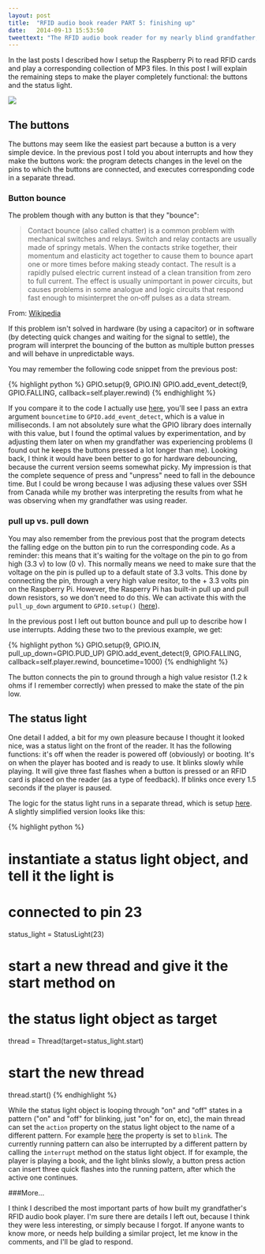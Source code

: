 ```yaml
---
layout: post
title:  "RFID audio book reader PART 5: finishing up"
date:   2014-09-13 15:53:50
tweettext: "The RFID audio book reader for my nearly blind grandfather, PART 5: finishing up."
---
```


In the last posts I described how I setup the Raspberry Pi to read RFID cards and play a corresponding collection of MP3 files. In this post I will explain the remaining steps to make the player completely functional: the buttons and the status light.


![](https://c4.staticflickr.com/4/3685/9206778089_2f19e21bc8_c.jpg)

## The buttons

The buttons may seem like the easiest part because a button is a very simple device. In the previous post I told you about interrupts and how they make the buttons work: the program detects changes in the level on the pins to which the buttons are connected, and executes corresponding code in a separate thread.

### Button bounce

The problem though with any button is that they "bounce":

> Contact bounce (also called chatter) is a common problem with mechanical switches and relays. Switch and relay contacts are usually made of springy metals. When the contacts strike together, their momentum and elasticity act together to cause them to bounce apart one or more times before making steady contact. The result is a rapidly pulsed electric current instead of a clean transition from zero to full current. The effect is usually unimportant in power circuits, but causes problems in some analogue and logic circuits that respond fast enough to misinterpret the on‑off pulses as a data stream.

From: [Wikipedia](http://en.wikipedia.org/wiki/Switch#Contact_bounce)

If this problem isn't solved in hardware (by using a capacitor) or in software (by detecting quick changes and waiting for the signal to settle), the program will interpret the bouncing of the button as multiple button presses and will behave in unpredictable ways.

You may remember the following code snippet from the previous post:

{% highlight python %}
GPIO.setup(9, GPIO.IN)
GPIO.add_event_detect(9, GPIO.FALLING, callback=self.player.rewind)
{% endhighlight %}

If you compare it to the code I actually use [here](https://github.com/wkjagt/BookPlayer/blob/master/main.py#L65), you'll see I pass an extra argument `bouncetime` to `GPIO.add_event_detect`, which is a value in milliseconds. I am not absolutely sure what the GPIO library does internally with this value, but I found the optimal values by experimentation, and by adjusting them later on when my grandfather was experiencing problems (I found out he keeps the buttons pressed a lot longer than me). Looking back, I think it would have been better to go for hardware debouncing, because the current version seems somewhat picky. My impression is that the complete sequence of press and "unpress" need to fall in the debounce time. But I could be wrong because I was adjusing these values over SSH from Canada while my brother was interpreting the results from what he was observing when my grandfather was using reader.


### pull up vs. pull down

You may also remember from the previous post that the program detects the falling edge on the button pin to run the corresponding code. As a reminder: this means that it's waiting for the voltage on the pin to go from high (3.3 v) to low (0 v). This normally means we need to make sure that the voltage on the pin is pulled up to a default state of 3.3 volts. This done by connecting the pin, through a very high value resitor, to the + 3.3 volts pin on the Raspberry Pi. However, the Rasperry Pi has built-in pull up and pull down resistors, so we don't need to do this. We can activate this with the `pull_up_down` argument to `GPIO.setup()` ([here](https://github.com/wkjagt/BookPlayer/blob/master/main.py#L66)).

In the previous post I left out button bounce and pull up to describe how I use interrupts. Adding these two to the previous example, we get:

{% highlight python %}
GPIO.setup(9, GPIO.IN, pull_up_down=GPIO.PUD_UP)
GPIO.add_event_detect(9, GPIO.FALLING,
                      callback=self.player.rewind, bouncetime=1000)
{% endhighlight %}

The button connects the pin to ground through a high value resistor (1.2 k ohms if I remember correctly) when pressed to make the state of the pin low.

## The status light

One detail I added, a bit for my own pleasure because I thought it looked nice, was a status light on the front of the reader. It has the following functions: it's off when the reader is powered off (obviously) or booting. It's on when the player has booted and is ready to use. It blinks slowly while playing. It will give three fast flashes when a button is pressed or an RFID card is placed on the reader (as a type of feedback). If blinks once every 1.5 seconds if the player is paused.

The logic for the status light runs in a separate thread, which is setup [here](https://github.com/wkjagt/BookPlayer/blob/master/main.py#L43). A slightly simplified version looks like this:

{% highlight python %}
# instantiate a status light object, and tell it the light is
# connected to pin 23
status_light = StatusLight(23)

# start a new thread and give it the start method on
# the status light object as target
thread = Thread(target=status_light.start)

# start the new thread
thread.start()
{% endhighlight %}

While the status light object is looping through "on" and "off" states in a pattern ("on" and "off" for blinking, just "on" for on, etc), the main thread can set the `action` property on the status light object to the name of a different pattern. For example [here](https://github.com/wkjagt/BookPlayer/blob/master/player.py#L70) the property is set to `blink`. The currently running pattern can also be interrupted by a different pattern by calling the `interrupt` method on the status light object. If for example, the player is playing a book, and the light blinks slowly, a button press action can insert three quick flashes into the running pattern, after which the active one continues.

###More...

I think I described the most important parts of how built my grandfather's RFID audio book player. I'm sure there are details I left out, because I think they were less interesting, or simply because I forgot. If anyone wants to know more, or needs help building a similar project, let me know in the comments, and I'll be glad to respond.